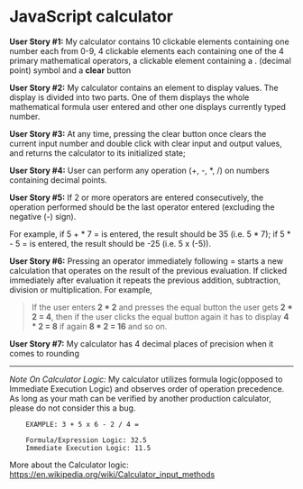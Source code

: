 # JavaScript calculator

**User Story #1:** My calculator contains 10 clickable elements containing one number each from 0-9, 4 clickable elements each containing one of the 4 primary mathematical operators, a clickable element containing a . (decimal point) symbol and a **clear** button


**User Story #2:** My calculator contains an element to display values. The display is divided into two parts. One of them displays the whole mathematical formula user entered and other one displays currently typed number.

**User Story #3:** At any time, pressing the clear button once clears the current input number and double click with clear input and output values, and returns the calculator to its initialized state;

**User Story #4:** User can perform any operation (+, -, *, /) on numbers containing decimal points.

**User Story #5:** If 2 or more operators are entered consecutively, the operation performed should be the last operator entered (excluding the negative (-) sign). 

 For example, if 5 + * 7 = is entered, the result should be 35 (i.e. 5 * 7); if 5 * - 5 = is entered, the result should be -25 (i.e. 5 x (-5)).

**User Story #6:** Pressing an operator immediately following = starts a new calculation that operates on the result of the previous evaluation. If clicked immediately after evaluation it repeats the previous addition, subtraction, division or multiplication. For example,
> If the user enters **2 * 2** and presses the equal button the user gets **2 * 2 = 4**, then if the user clicks the equal button again it has to display **4 * 2 = 8** if again **8 * 2 = 16** and so on.

**User Story #7:** My calculator has 4 decimal places of precision when it comes to rounding

---
*Note On Calculator Logic:* My calculator utilizes formula logic(opposed to Immediate Execution Logic) and observes order of operation precedence. As long as your math can be verified by another production calculator, please do not consider this a bug.

        EXAMPLE: 3 + 5 x 6 - 2 / 4 =

        Formula/Expression Logic: 32.5
        Immediate Execution Logic: 11.5

More about the Calculator logic: https://en.wikipedia.org/wiki/Calculator_input_methods



